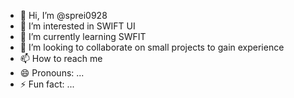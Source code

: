 - 👋 Hi, I’m @sprei0928
- 👀 I’m interested in SWIFT UI
- 🌱 I’m currently learning SWFIT
- 💞️ I’m looking to collaborate on small projects to gain experience
- 📫 How to reach me 
- 😄 Pronouns: ...
- ⚡ Fun fact: ...

<!---
sprei0928/sprei0928 is a ✨ special ✨ repository because its `README.md` (this file) appears on your GitHub profile.
You can click the Preview link to take a look at your changes.
--->
